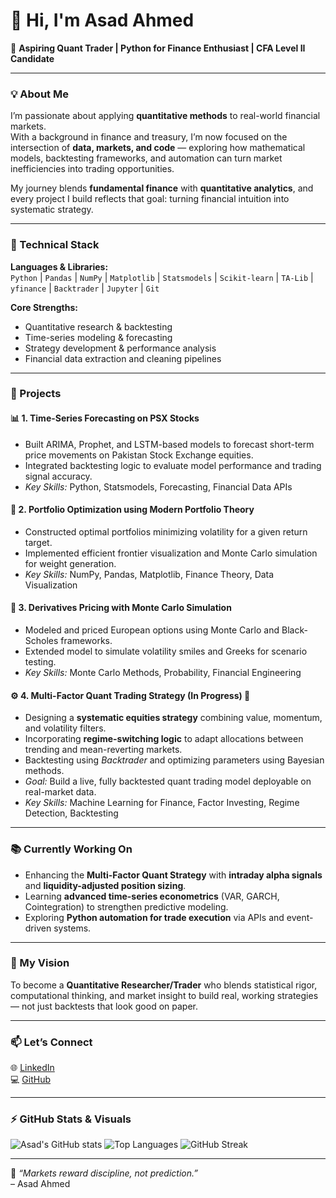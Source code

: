# 👋 Hi, I'm Asad Ahmed

🎯 **Aspiring Quant Trader | Python for Finance Enthusiast | CFA Level II Candidate**

---

### 💡 About Me
I’m passionate about applying **quantitative methods** to real-world financial markets.  
With a background in finance and treasury, I’m now focused on the intersection of **data, markets, and code** — exploring how mathematical models, backtesting frameworks, and automation can turn market inefficiencies into trading opportunities.

My journey blends **fundamental finance** with **quantitative analytics**, and every project I build reflects that goal: turning financial intuition into systematic strategy.

---

### 🧠 Technical Stack

**Languages & Libraries:**  
`Python` | `Pandas` | `NumPy` | `Matplotlib` | `Statsmodels` | `Scikit-learn` | `TA-Lib` | `yfinance` | `Backtrader` | `Jupyter` | `Git`

**Core Strengths:**  
- Quantitative research & backtesting  
- Time-series modeling & forecasting  
- Strategy development & performance analysis  
- Financial data extraction and cleaning pipelines  

---

### 🚀 Projects

#### 📊 **1. Time-Series Forecasting on PSX Stocks**
- Built ARIMA, Prophet, and LSTM-based models to forecast short-term price movements on Pakistan Stock Exchange equities.  
- Integrated backtesting logic to evaluate model performance and trading signal accuracy.  
- *Key Skills:* Python, Statsmodels, Forecasting, Financial Data APIs  

#### 💼 **2. Portfolio Optimization using Modern Portfolio Theory**
- Constructed optimal portfolios minimizing volatility for a given return target.  
- Implemented efficient frontier visualization and Monte Carlo simulation for weight generation.  
- *Key Skills:* NumPy, Pandas, Matplotlib, Finance Theory, Data Visualization  

#### 🧮 **3. Derivatives Pricing with Monte Carlo Simulation**
- Modeled and priced European options using Monte Carlo and Black-Scholes frameworks.  
- Extended model to simulate volatility smiles and Greeks for scenario testing.  
- *Key Skills:* Monte Carlo Methods, Probability, Financial Engineering  

#### ⚙️ **4. Multi-Factor Quant Trading Strategy (In Progress)** 🚧
- Designing a **systematic equities strategy** combining value, momentum, and volatility filters.  
- Incorporating **regime-switching logic** to adapt allocations between trending and mean-reverting markets.  
- Backtesting using *Backtrader* and optimizing parameters using Bayesian methods.  
- *Goal:* Build a live, fully backtested quant trading model deployable on real-market data.  
- *Key Skills:* Machine Learning for Finance, Factor Investing, Regime Detection, Backtesting  

---

### 📚 Currently Working On
- Enhancing the **Multi-Factor Quant Strategy** with **intraday alpha signals** and **liquidity-adjusted position sizing**.  
- Learning **advanced time-series econometrics** (VAR, GARCH, Cointegration) to strengthen predictive modeling.  
- Exploring **Python automation for trade execution** via APIs and event-driven systems.

---

### 🧩 My Vision
To become a **Quantitative Researcher/Trader** who blends statistical rigor, computational thinking, and market insight to build real, working strategies — not just backtests that look good on paper.

---

### 📫 Let’s Connect
🌐 [LinkedIn](https://www.linkedin.com/in/asadahmed)  
💻 [GitHub](https://github.com/asad90844)

---

### ⚡ GitHub Stats & Visuals
![Asad's GitHub stats](https://github-readme-stats.vercel.app/api?username=asad90844&show_icons=true&theme=tokyonight&hide_border=true)
![Top Languages](https://github-readme-stats.vercel.app/api/top-langs/?username=asad90844&layout=compact&theme=tokyonight&hide_border=true)
![GitHub Streak](https://streak-stats.demolab.com/?user=asad90844&theme=tokyonight&hide_border=true)

---

💬 *“Markets reward discipline, not prediction.”*  
– Asad Ahmed
